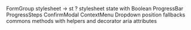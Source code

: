 FormGroup
stylesheet -> st ?
stylesheet state with Boolean
ProgressBar
ProgressSteps
ConfirmModal
ContextMenu
Dropdown position fallbacks
commons methods with helpers and decorator
aria attributes
